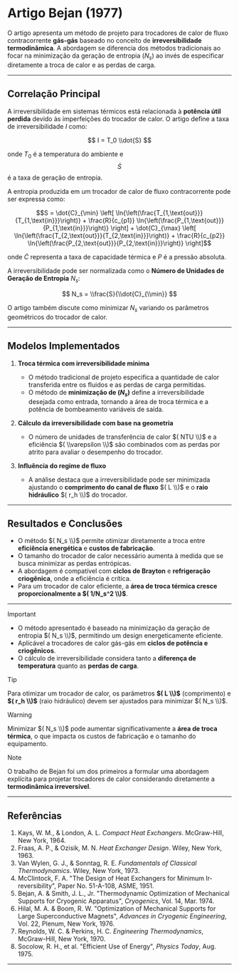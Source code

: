 
# **Artigo Bejan (1977)**  
O artigo apresenta um método de projeto para trocadores de calor de fluxo contracorrente **gás-gás** baseado no conceito de **irreversibilidade termodinâmica**. A abordagem se diferencia dos métodos tradicionais ao focar na minimização da geração de entropia $`(N_s)`$ ao invés de especificar diretamente a troca de calor e as perdas de carga.

---

## **Correlação Principal**  

A irreversibilidade em sistemas térmicos está relacionada à **potência útil perdida** devido às imperfeições do trocador de calor. O artigo define a taxa de irreversibilidade $`I`$ como:

$$
I = T_0 \\dot{S}
$$

onde $`T_0`$ é a temperatura do ambiente e $$\dot{S}$$  é a taxa de geração de entropia.

A entropia produzida em um trocador de calor de fluxo contracorrente pode ser expressa como:

```math
S = \dot{C}_{\min} \left[ \ln{\left(\frac{T_{1,\text{out}}}{T_{1,\text{in}}}\right)} + \frac{R}{c_{p1}} \ln{\left(\frac{P_{1,\text{out}}}{P_{1,\text{in}}}\right)} \right] +
\dot{C}_{\max} \left[ \ln{\left(\frac{T_{2,\text{out}}}{T_{2,\text{in}}}\right)} + \frac{R}{c_{p2}} \ln{\left(\frac{P_{2,\text{out}}}{P_{2,\text{in}}}\right)} \right]
```
onde $`\dot{C}`$ representa a taxa de capacidade térmica e $` P `$ é a pressão absoluta.

A irreversibilidade pode ser normalizada como o **Número de Unidades de Geração de Entropia** $`N_s `$:

$$
N_s = \\frac{S}{\\dot{C}_{\\min}}
$$

O artigo também discute como minimizar $` N_s `$ variando os parâmetros geométricos do trocador de calor.

---

## **Modelos Implementados**  

1. **Troca térmica com irreversibilidade mínima**  
   - O método tradicional de projeto especifica a quantidade de calor transferida entre os fluidos e as perdas de carga permitidas.
   - O método de **minimização de $`( N_s )`$** define a irreversibilidade desejada como entrada, tornando a área de troca térmica e a potência de bombeamento variáveis de saída.

2. **Cálculo da irreversibilidade com base na geometria**  
   - O número de unidades de transferência de calor $`( NTU \\)`$ e a eficiência $`( \\varepsilon \\)`$ são combinados com as perdas por atrito para avaliar o desempenho do trocador.

3. **Influência do regime de fluxo**  
   - A análise destaca que a irreversibilidade pode ser minimizada ajustando o **comprimento do canal de fluxo** $`( L \\)`$ e o **raio hidráulico** $`( r_h \\)`$ do trocador.

---

## **Resultados e Conclusões**  

- O método $`( N_s \\)`$ permite otimizar diretamente a troca entre **eficiência energética** e **custos de fabricação**.  
- O tamanho do trocador de calor necessário aumenta à medida que se busca minimizar as perdas entrópicas.  
- A abordagem é compatível com **ciclos de Brayton** e **refrigeração criogênica**, onde a eficiência é crítica.  
- Para um trocador de calor eficiente, a **área de troca térmica cresce proporcionalmente a $`( 1/N_s^2 \\)`$**.

---

>[!Important]  
>* O método apresentado é baseado na minimização da geração de entropia $`( N_s \\)`$, permitindo um design energeticamente eficiente.  
>* Aplicável a trocadores de calor gás-gás em **ciclos de potência e criogênicos**.  
>* O cálculo de irreversibilidade considera tanto a **diferença de temperatura** quanto as **perdas de carga**.  

>[!tip]  
>Para otimizar um trocador de calor, os parâmetros **$`( L \\)`$** (comprimento) e **$`( r_h \\)`$** (raio hidráulico) devem ser ajustados para minimizar $`( N_s \\)`$.  

>[!Warning]  
>Minimizar $`( N_s \\)`$ pode aumentar significativamente a **área de troca térmica**, o que impacta os custos de fabricação e o tamanho do equipamento.  

>[!Note]  
>O trabalho de Bejan foi um dos primeiros a formular uma abordagem explícita para projetar trocadores de calor considerando diretamente a **termodinâmica irreversível**.  

---

## **Referências**  

1. Kays, W. M., & London, A. L. *Compact Heat Exchangers*. McGraw-Hill, New York, 1964.  
2. Fraas, A. P., & Ozisik, M. N. *Heat Exchanger Design*. Wiley, New York, 1963.  
3. Van Wylen, G. J., & Sonntag, R. E. *Fundamentals of Classical Thermodynamics*. Wiley, New York, 1973.  
4. McClintock, F. A. "The Design of Heat Exchangers for Minimum Ir­reversibility", Paper No. 51-A-108, ASME, 1951.  
5. Bejan, A. & Smith, J. L., Jr. "Thermodynamic Optimization of Mechanical Supports for Cryogenic Apparatus", *Cryogenics*, Vol. 14, Mar. 1974.  
6. Hilal, M. A. & Boom, R. W. "Optimization of Mechanical Supports for Large Superconductive Magnets", *Advances in Cryogenic Engineering*, Vol. 22, Plenum, New York, 1976.  
7. Reynolds, W. C. & Perkins, H. C. *Engineering Thermodynamics*, McGraw-Hill, New York, 1970.  
8. Socolow, R. H., et al. "Efficient Use of Energy", *Physics Today*, Aug. 1975.  

---


